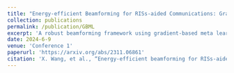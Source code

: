 ```yaml
---
title: "Energy-efficient Beamforming for RISs-aided Communications: Gradient Based Meta Learning"
collection: publications
permalink: /publication/GBML
excerpt: 'A robust beamforming framework using gradient-based meta learning for highly non-convex optimization problems'
date: 2024-6-9
venue: 'Conference 1'
paperurl: 'https://arxiv.org/abs/2311.06861'
citation: 'X. Wang, et al., “Energy-efficient beamforming for RISs-aided communications: gradient based meta learning,”in Proc. of the 2024 IEEE International Conference on Communications (ICC), June 9, 2024, pp. 5.98.'
---
```

